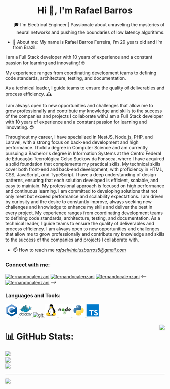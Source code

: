 <h1 align="center">Hi 👋, I'm Rafael Barros</h1>
<p align="right">🎓 I'm Electrical Engineer | Passionate about unraveling the mysteries of neural networks and pushing the boundaries of low latency algorithms.</p>

- 💬 About me: My name is Rafael Barros Ferreira, I’m 29 years old and I’m from Brazil.

I am a Full Stack developer with 10 years of experience and a constant passion for learning and innovating! 🤓

My experience ranges from coordinating development teams to defining code standards, architecture, testing, and documentation. 

As a technical leader, I guide teams to ensure the quality of deliverables and process efficiency. 🕰️

I am always open to new opportunities and challenges that allow me to grow professionally and contribute my knowledge and skills to the success of the companies and projects I collaborate with.I am a Full Stack developer with 10 years of experience and a constant passion for learning and innovating. 😎

Throughout my career, I have specialized in NestJS, Node.js, PHP, and Laravel, with a strong focus on back-end development and high performance. I hold a degree in Computer Science and am currently pursuing a Bachelor's degree in Information Systems at the Centro Federal de Educação Tecnológica Celso Suckow da Fonseca, where I have acquired a solid foundation that complements my practical skills. My technical skills cover both front-end and back-end development, with proficiency in HTML, CSS, JavaScript, and TypeScript. I have a deep understanding of design patterns, ensuring that each solution developed is efficient, scalable, and easy to maintain. My professional approach is focused on high performance and continuous learning. I am committed to developing solutions that not only meet but exceed performance and scalability expectations. I am driven by curiosity and the desire to constantly improve, always seeking new challenges and knowledge to enhance my skills and deliver the best in every project. My experience ranges from coordinating development teams to defining code standards, architecture, testing, and documentation. As a technical leader, I guide teams to ensure the quality of deliverables and process efficiency. I am always open to new opportunities and challenges that allow me to grow professionally and contribute my knowledge and skills to the success of the companies and projects I collaborate with.


- 📫 How to reach me *rafaelviniciusbarros5@gmail.com*

<h3 align="left">Connect with me:</h3>
<p align="left">
<a href="rafael-vinicius-barros-ferreira-974598120" target="blank"><img align="center" src="https://raw.githubusercontent.com/rahuldkjain/github-profile-readme-generator/master/src/images/icons/Social/linked-in-alt.svg" alt="fernandocalenzani" height="30" width="40" /></a>
<a href="https://www.facebook.com/rafael.viniciusbarros/" target="blank"><img align="center" src="https://raw.githubusercontent.com/rahuldkjain/github-profile-readme-generator/master/src/images/icons/Social/facebook.svg" alt="fernandocalenzani" height="30" width="40" /></a>
<a href="https://www.instagram.com/rafaelviniciusbarros/" target="blank"><img align="center" src="https://raw.githubusercontent.com/rahuldkjain/github-profile-readme-generator/master/src/images/icons/Social/instagram.svg" alt="fernandocalenzani" height="30" width="40" /></a>
<-- <a href="https://discord.gg/rafaelviniciusbarrosferreira" target="blank"><img align="center" src="https://raw.githubusercontent.com/rahuldkjain/github-profile-readme-generator/master/src/images/icons/Social/discord.svg" alt="fernandocalenzani" height="30" width="40" /></a> -->
</p>

<h3 align="left">Languages and Tools:</h3>
<p align="left"> <a href="https://www.cprogramming.com/" target="_blank" rel="noreferrer"> <img src="https://raw.githubusercontent.com/devicons/devicon/master/icons/c/c-original.svg" alt="c" width="40" height="40"/> </a> <a href="https://www.docker.com/" target="_blank" rel="noreferrer"> <img src="https://raw.githubusercontent.com/devicons/devicon/master/icons/docker/docker-original-wordmark.svg" alt="docker" width="40" height="40"/> </a> <a href="https://git-scm.com/" target="_blank" rel="noreferrer"> <img src="https://www.vectorlogo.zone/logos/git-scm/git-scm-icon.svg" alt="git" width="40" height="40"/> </a> <a href="https://www.linux.org/" target="_blank" rel="noreferrer"> <img src="https://raw.githubusercontent.com/devicons/devicon/master/icons/linux/linux-original.svg" alt="linux" width="40" height="40"/> </a> <a href="https://nodejs.org" target="_blank" rel="noreferrer"> <img src="https://raw.githubusercontent.com/devicons/devicon/master/icons/nodejs/nodejs-original-wordmark.svg" alt="nodejs" width="40" height="40"/> </a> <a href="https://www.python.org" target="_blank" rel="noreferrer"> <img src="https://raw.githubusercontent.com/devicons/devicon/master/icons/python/python-original.svg" alt="python" width="40" height="40"/> </a> <a href="https://www.typescriptlang.org/" target="_blank" rel="noreferrer"> <img src="https://raw.githubusercontent.com/devicons/devicon/master/icons/typescript/typescript-original.svg" alt="typescript" width="40" height="40"/> </a> </p>


###

<img align="right" height="150" src="https://i.pinimg.com/originals/ab/53/c3/ab53c3258caa5c3c691b4de46cb5ad88.gif"  />

###


# 📊 GitHub Stats:
![](https://github-readme-stats.vercel.app/api?username=fernandocalenzani&theme=blue-green&hide_border=true&include_all_commits=true&count_private=true)<br/>
![](https://github-readme-streak-stats.herokuapp.com/?user=fernandocalenzani&theme=blue-green&hide_border=true)<br/>
![](https://github-readme-stats.vercel.app/api/top-langs/?username=fernandocalenzani&theme=blue-green&hide_border=true&include_all_commits=true&count_private=true&layout=compact)


---
[![](https://visitcount.itsvg.in/api?id=fernandocalenzani&icon=0&color=0)](https://visitcount.itsvg.in)

<!-- Proudly created with GPRM ( https://gprm.itsvg.in ) -->
